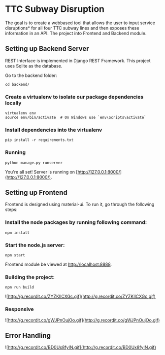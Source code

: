 # TTC Subway Disruption    

The goal is to create a webbased tool that allows the user to input service disruptions* for all four TTC subway lines and then exposes these information in an API. The project into Frontend and Backend module.

## Setting up Backend Server  
REST Interface is implemented in Django REST Framework. This project uses Sqlite as the database.

Go to the backend folder:

```
cd backend/
```    

### Create a virtualenv to isolate our package dependencies locally
```
virtualenv env
source env/bin/activate  # On Windows use `env\Scripts\activate`
```    
### Install dependencies into the virtualenv
```
pip install -r requirements.txt
```   

### Running     
```
python manage.py runserver
```    

You're all set! Server is running on [http://127.0.0.1:8000/](http://127.0.0.1:8000/).

## Setting up Frontend    

Frontend is designed using material-ui. To run it, go through the following steps:    


### Install the node packages by running following command:
```
npm install
```   

### Start the node.js server:
```
npm start
```    

Frontend module be viewed at [http://localhost:8888](http://localhost:8888).   

### Building the project:
```
npm run build
```    


![http://g.recordit.co/ZYZKIlCXGc.gif](http://g.recordit.co/ZYZKIlCXGc.gif)    

### Responsive

![http://g.recordit.co/gWJPnOujOo.gif](http://g.recordit.co/gWJPnOujOo.gif)      

## Error Handling

![http://g.recordit.co/BD0Ux8fyIN.gif](http://g.recordit.co/BD0Ux8fyIN.gif)      



